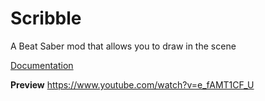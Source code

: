 # Scribble
A Beat Saber mod that allows you to draw in the scene

[Documentation](https://tonimacaroni.github.io/Scribble-Docs/)

**Preview**
https://www.youtube.com/watch?v=e_fAMT1CF_U
